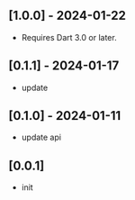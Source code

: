 ## [1.0.0] - 2024-01-22

* Requires Dart 3.0 or later.

## [0.1.1] - 2024-01-17

* update

## [0.1.0] - 2024-01-11

* update api

## [0.0.1]

* init
